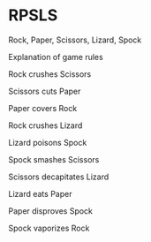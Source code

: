 # RPSLS
Rock, Paper, Scissors, Lizard, Spock

Explanation of game rules

Rock crushes Scissors

Scissors cuts Paper 

Paper covers Rock

Rock crushes Lizard

Lizard poisons Spock

Spock smashes Scissors

Scissors decapitates Lizard

Lizard eats Paper

Paper disproves Spock

Spock vaporizes Rock
